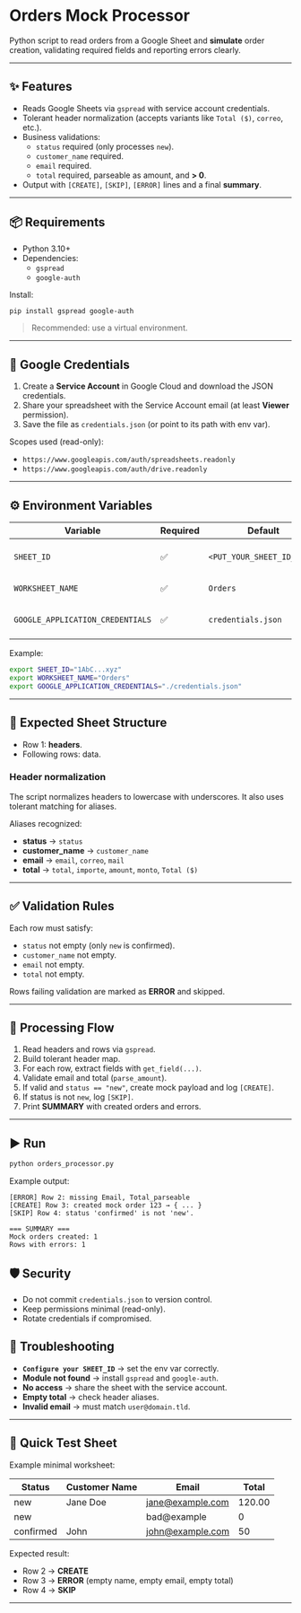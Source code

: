# Orders Mock Processor

Python script to read orders from a Google Sheet and **simulate** order creation, validating required fields and reporting errors clearly.

---

## ✨ Features
- Reads Google Sheets via `gspread` with service account credentials.
- Tolerant header normalization (accepts variants like `Total ($)`, `correo`, etc.).
- Business validations:
  - `status` required (only processes `new`).
  - `customer_name` required.
  - `email` required.
  - `total` required, parseable as amount, and **> 0**.
- Output with `[CREATE]`, `[SKIP]`, `[ERROR]` lines and a final **summary**.

---

## 📦 Requirements
- Python 3.10+
- Dependencies:
  - `gspread`
  - `google-auth`

Install:
```bash
pip install gspread google-auth
```

> Recommended: use a virtual environment.

---

## 🔐 Google Credentials
1. Create a **Service Account** in Google Cloud and download the JSON credentials.
2. Share your spreadsheet with the Service Account email (at least **Viewer** permission).
3. Save the file as `credentials.json` (or point to its path with env var).

Scopes used (read-only):
- `https://www.googleapis.com/auth/spreadsheets.readonly`
- `https://www.googleapis.com/auth/drive.readonly`

---

## ⚙️ Environment Variables
| Variable | Required | Default | Description |
|---|---|---|---|
| `SHEET_ID` | ✅ | `<PUT_YOUR_SHEET_ID_HERE>` | Google Sheet ID (between `/d/` and `/edit`). |
| `WORKSHEET_NAME` | ✅ | `Orders` | Name of the worksheet/tab. |
| `GOOGLE_APPLICATION_CREDENTIALS` | ✅ | `credentials.json` | Path to service account JSON file. |

Example:
```bash
export SHEET_ID="1AbC...xyz"
export WORKSHEET_NAME="Orders"
export GOOGLE_APPLICATION_CREDENTIALS="./credentials.json"
```

---

## 📑 Expected Sheet Structure
- Row 1: **headers**.
- Following rows: data.

### Header normalization
The script normalizes headers to lowercase with underscores. It also uses tolerant matching for aliases.

Aliases recognized:
- **status** → `status`
- **customer_name** → `customer_name`
- **email** → `email`, `correo`, `mail`
- **total** → `total`, `importe`, `amount`, `monto`, `Total ($)`

---

## ✅ Validation Rules
Each row must satisfy:
- `status` not empty (only `new` is confirmed).
- `customer_name` not empty.
- `email` not empty.
- `total` not empty.

Rows failing validation are marked as **ERROR** and skipped.

---

## 🧠 Processing Flow
1. Read headers and rows via `gspread`.
2. Build tolerant header map.
3. For each row, extract fields with `get_field(...)`.
4. Validate email and total (`parse_amount`).
5. If valid and `status == "new"`, create mock payload and log `[CREATE]`.
6. If status is not `new`, log `[SKIP]`.
7. Print **SUMMARY** with created orders and errors.

---

## ▶️ Run
```bash
python orders_processor.py
```

Example output:
```
[ERROR] Row 2: missing Email, Total_parseable
[CREATE] Row 3: created mock order 123 → { ... }
[SKIP] Row 4: status 'confirmed' is not 'new'.

=== SUMMARY ===
Mock orders created: 1
Rows with errors: 1
```


## 🛡️ Security
- Do not commit `credentials.json` to version control.
- Keep permissions minimal (read-only).
- Rotate credentials if compromised.


## 🔧 Troubleshooting
- **`Configure your SHEET_ID`** → set the env var correctly.
- **Module not found** → install `gspread` and `google-auth`.
- **No access** → share the sheet with the service account.
- **Empty total** → check header aliases.
- **Invalid email** → must match `user@domain.tld`.

---

## 🧪 Quick Test Sheet
Example minimal worksheet:

| Status | Customer Name | Email | Total |
|---|---|---|---|
| new | Jane Doe | jane@example.com | 120.00 |
| new |  | bad@example | 0 |
| confirmed | John | john@example.com | 50 |

Expected result:
- Row 2 → **CREATE**
- Row 3 → **ERROR** (empty name, empty email, empty total)
- Row 4 → **SKIP**

---

